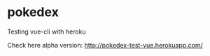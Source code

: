 # pokedex
Testing vue-cli with heroku

Check here alpha version: http://pokedex-test-vue.herokuapp.com/
